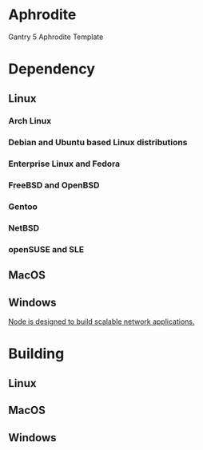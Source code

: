 # Aphrodite
Gantry 5 Aphrodite Template

# Dependency

## Linux

### Arch Linux

### Debian and Ubuntu based Linux distributions

### Enterprise Linux and Fedora

### FreeBSD and OpenBSD

### Gentoo

### NetBSD

### openSUSE and SLE

## MacOS

## Windows
[Node is designed to build scalable network applications.](https://nodejs.org/en/download "Node.js")

# Building

## Linux

## MacOS

## Windows
